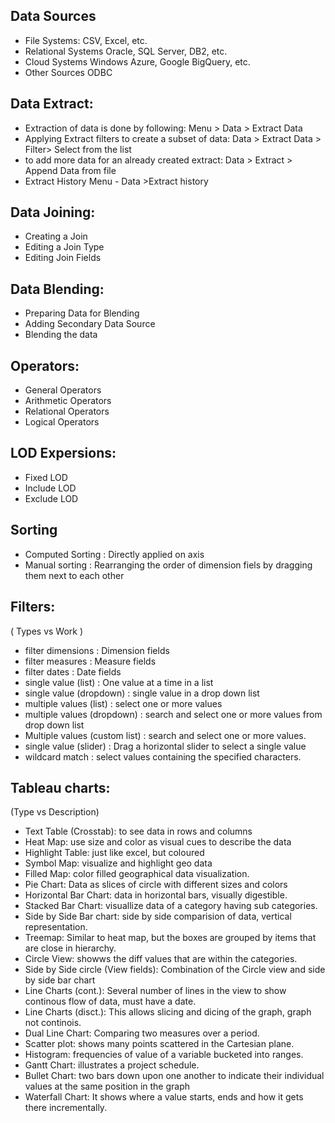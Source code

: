 ## Data Sources

- File Systems: 	CSV, Excel, etc.
- Relational Systems	Oracle, SQL Server, DB2, etc.
- Cloud Systems	Windows Azure, Google BigQuery, etc.
- Other Sources	ODBC


## Data Extract:

- Extraction of data is done by following: Menu > Data > Extract Data
- Applying Extract filters to create a subset of data: Data > Extract Data > Filter> Select from the list
-  to add more data for an already created extract: Data > Extract > Append Data from file
-  Extract History Menu - Data >Extract history

## Data Joining:

- Creating a Join
- Editing a Join Type
- Editing Join Fields

## Data Blending: 
 
- Preparing Data for Blending 
- Adding Secondary Data Source
- Blending the data

## Operators:

- General Operators
- Arithmetic Operators
- Relational Operators
- Logical Operators

## LOD Expersions:

- Fixed LOD
- Include LOD
- Exclude LOD

## Sorting

- Computed Sorting : Directly applied on axis
- Manual sorting : Rearranging the order of dimension fiels by dragging them next to each other

## Filters:

( Types vs Work )

- filter dimensions : Dimension fields
- filter measures : Measure fields
- filter dates : Date fields
- single value (list) : One value at a time in a list
- single value (dropdown) : single value in a drop down list 
- multiple values (list) :  select one or more values
- multiple values (dropdown) : search and select one or more values from drop down list
- Multiple values (custom list) : search and select one or more values.
- single value (slider) : Drag a horizontal slider to select a single value
- wildcard match : select values containing the specified characters.



## Tableau charts:

(Type vs Description)

- Text Table (Crosstab): to see data in rows and columns
- Heat Map: use size and color as visual cues to describe the data
- Highlight Table: just like excel, but coloured
- Symbol Map: visualize and highlight geo data
- Filled Map: color filled geographical data visualization.
- Pie Chart: Data as slices of circle with different sizes and colors
- Horizontal Bar Chart: data in horizontal bars, visually digestible.
- Stacked Bar Chart: visuallize data of a category having sub categories.
- Side by Side Bar chart: side by side comparision of data, vertical representation.
- Treemap: Similar to heat map, but the boxes are grouped by items that are close in hierarchy.
- Circle View: showws the diff values that are within the categories.
- Side by Side circle (View fields): Combination of the Circle view and side by side bar chart
- Line Charts (cont.): Several number of lines in the view to show continous flow of data, must have a date.
- Line Charts (disct.): This allows slicing and dicing of the graph, graph not continois.
- Dual Line Chart: Comparing two measures over a period.
- Scatter plot: shows many points scattered in the Cartesian plane.
- Histogram: frequencies of value of a variable bucketed into ranges.
- Gantt Chart: illustrates a project schedule.
- Bullet Chart: two bars down upon one another to indicate their individual values at the same position in the graph
- Waterfall Chart: It shows where a value starts, ends and how it gets there incrementally.




